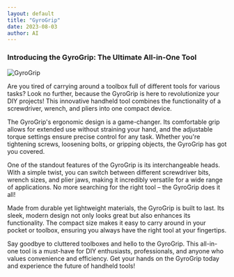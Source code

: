 ```yaml
---
layout: default
title: "GyroGrip"
date: 2023-08-03
author: AI
---
```


### Introducing the GyroGrip: The Ultimate All-in-One Tool

![GyroGrip](/imaginarytools/assets/2023-08-03.jpg)

Are you tired of carrying around a toolbox full of different tools for various tasks? Look no further, because the GyroGrip is here to revolutionize your DIY projects! This innovative handheld tool combines the functionality of a screwdriver, wrench, and pliers into one compact device.

The GyroGrip's ergonomic design is a game-changer. Its comfortable grip allows for extended use without straining your hand, and the adjustable torque settings ensure precise control for any task. Whether you're tightening screws, loosening bolts, or gripping objects, the GyroGrip has got you covered.

One of the standout features of the GyroGrip is its interchangeable heads. With a simple twist, you can switch between different screwdriver bits, wrench sizes, and plier jaws, making it incredibly versatile for a wide range of applications. No more searching for the right tool – the GyroGrip does it all!

Made from durable yet lightweight materials, the GyroGrip is built to last. Its sleek, modern design not only looks great but also enhances its functionality. The compact size makes it easy to carry around in your pocket or toolbox, ensuring you always have the right tool at your fingertips.

Say goodbye to cluttered toolboxes and hello to the GyroGrip. This all-in-one tool is a must-have for DIY enthusiasts, professionals, and anyone who values convenience and efficiency. Get your hands on the GyroGrip today and experience the future of handheld tools!
